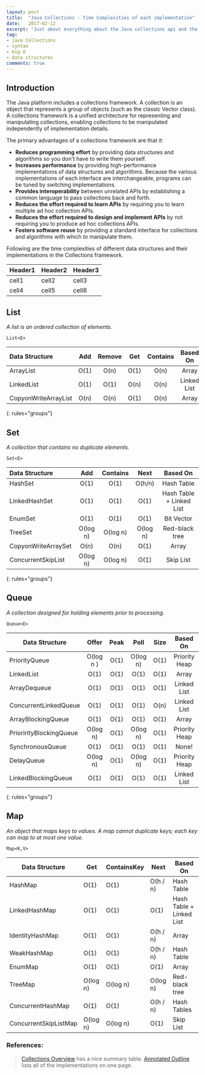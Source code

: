 ```yaml
---
layout: post
title:  "Java Collections - Time Complexities of each implementation"
date:   2017-02-12
excerpt: "Just about everything about the Java collections api and the time complexities of each implementation"
tag:
- java Collections
- syntax
- big O
- data structures
comments: true
---
```


## Introduction
The Java platform includes a collections framework. A collection is an object that represents a group of objects (such as the classic Vector class). A collections framework is a unified architecture for representing and manipulating collections, enabling collections to be manipulated independently of implementation details.

The primary advantages of a collections framework are that it:

- **Reduces programming effort** by providing data structures and algorithms so you don't have to write them yourself.
- **Increases performance** by providing high-performance implementations of data structures and algorithms. Because the various implementations of each interface are interchangeable, programs can be tuned by switching implementations.
- **Provides interoperability** between unrelated APIs by establishing a common language to pass collections back and forth.
- **Reduces the effort required to learn APIs** by requiring you to learn multiple ad hoc collection APIs.
- **Reduces the effort required to design and implement APIs** by not requiring you to produce ad hoc collections APIs.
- **Fosters software reuse** by providing a standard interface for collections and algorithms with which to manipulate them.

Following are the time complexities of different data structures and their implementations in the Collections framework.

| Header1 | Header2 | Header3 |
| ------- | ------- | ------- |
| cell1   | cell2   | cell3   |
| cell4   | cell5   | cell6   |


## List
_A list is an ordered collection of elements._
```
List<E>
```
| Data Structure | Add | Remove | Get | Contains | Based On |
|:---------------|:---:|:------:|:---:|:--------:|:--------:|
|ArrayList |  O(1) | O(n) | O(1) | O(n) | Array |
|LinkedList | O(1) | O(1) | O(n) | O(n) | Linked List |
|CopyonWriteArrayList |  O(n) | O(n) | O(1) | O(n) | Array |
{: rules="groups"}

## Set
_A collection that contains no duplicate elements._
```
Set<E>
```
| Data Structure | Add | Contains | Next | Based On |
|:---------------|:---:|:--------:|:----:|:--------:|
| HashSet | O(1) | O(1) | O(h/n) | Hash Table |
| LinkedHashSet | O(1) | O(1) | O(1) | Hash Table + Linked List |
| EnumSet | O(1) | O(1) | O(1) | Bit Vector |
| TreeSet | O(log n) | O(log n) | O(log n) | Red-black tree |
| CopyonWriteArraySet | O(n) | O(n) | O(1) | Array |
| ConcurrentSkipList | O(log n) | O(log n) | O(1) | Skip List |
{: rules="groups"}

## Queue
_A collection designed for holding elements prior to processing._
```
Queue<E>
```
| Data Structure | Offer | Peak | Poll | Size | Based On |
| -------------- |:-----:|:----:|:----:|:----:|:--------:|
| PriorityQueue | O(log n ) | O(1) | O(log n) | O(1) | Priority Heap |
LinkedList |  O(1) | O(1) | O(1) | O(1) | Array
ArrayDequeue |  O(1) | O(1) | O(1) | O(1) | Linked List
ConcurrentLinkedQueue |  O(1) | O(1) | O(1) | O(n) | Linked List
ArrayBlockingQueue |  O(1) | O(1) | O(1) | O(1) | Array
PriorirityBlockingQueue | O(log n) | O(1) | O(log n) | O(1) | Priority Heap
SynchronousQueue | O(1) | O(1) | O(1) | O(1) | None!
DelayQueue | O(log n) | O(1) | O(log n) | O(1) | Priority Heap
LinkedBlockingQueue | O(1) | O(1) | O(1) | O(1) | Linked List
{: rules="groups"}

## Map
_An object that maps keys to values. A map cannot duplicate keys; each key can map to at most one value._
```
Map<K,V>
```
Data Structure | Get | ContainsKey | Next | Based On
---------------|-----|-------------|------|---------
HashMap | O(1) | O(1) | O(h / n) | Hash Table
LinkedHashMap | O(1) | O(1) | O(1) | Hash Table + Linked List
IdentityHashMap | O(1) | O(1) | O(h / n) | Array
WeakHashMap | O(1) | O(1) | O(h / n) | Hash Table
EnumMap | O(1) | O(1) | O(1) | Array
TreeMap | O(log n) | O(log n) | O(log n) | Red-black tree
ConcurrentHashMap | O(1) | O(1) | O(h / n) | Hash Tables
ConcurrentSkipListMap | O(log n) | O(log n) | O(1) | Skip List

### References:
>[Collections Overview](http://docs.oracle.com/javase/6/docs/technotes/guides/collections/overview.html) has a nice summary table.
>[Annotated Outline](http://docs.oracle.com/javase/6/docs/technotes/guides/collections/reference.html) lists all of the implementations on one page.
